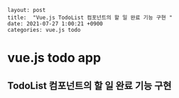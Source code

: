 ```
layout: post
title:  "Vue.js TodoList 컴포넌트의 할 일 완료 기능 구현 "
date: 2021-07-27 1:00:21 +0900
categories: vue.js todo
```

# vue.js todo app

## TodoList 컴포넌트의 할 일 완료 기능 구현

